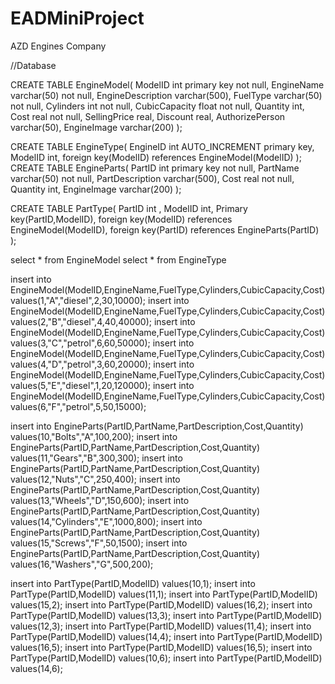 # EADMiniProject
AZD Engines Company 

//Database

CREATE TABLE EngineModel(
	ModelID int primary key not null,
	EngineName varchar(50) not null,
	EngineDescription varchar(500),
	FuelType varchar(50) not null,
	Cylinders int not null,
	CubicCapacity float not null,
	Quantity int,
	Cost real not null,
	SellingPrice real,
	Discount real,
	AuthorizePerson varchar(50),
	EngineImage varchar(200)
);

CREATE TABLE EngineType(
	EngineID int AUTO_INCREMENT primary key,
	ModelID int,
        foreign key(ModelID) references EngineModel(ModelID)
);
CREATE TABLE EngineParts(
	PartID int primary key not null,
	PartName varchar(50) not null,
	PartDescription varchar(500),
	Cost real not null,
	Quantity int,
        EngineImage varchar(200)
);

CREATE TABLE PartType(
	PartID int ,
	ModelID int,
        Primary key(PartID,ModelID),
        foreign key(ModelID) references EngineModel(ModelID),
        foreign key(PartID) references EngineParts(PartID)
);


select * from EngineModel
select * from EngineType

insert into EngineModel(ModelID,EngineName,FuelType,Cylinders,CubicCapacity,Cost) values(1,"A","diesel",2,30,10000);
insert into EngineModel(ModelID,EngineName,FuelType,Cylinders,CubicCapacity,Cost) values(2,"B","diesel",4,40,40000);
insert into EngineModel(ModelID,EngineName,FuelType,Cylinders,CubicCapacity,Cost) values(3,"C","petrol",6,60,50000);
insert into EngineModel(ModelID,EngineName,FuelType,Cylinders,CubicCapacity,Cost) values(4,"D","petrol",3,60,20000);
insert into EngineModel(ModelID,EngineName,FuelType,Cylinders,CubicCapacity,Cost) values(5,"E","diesel",1,20,120000);
insert into EngineModel(ModelID,EngineName,FuelType,Cylinders,CubicCapacity,Cost) values(6,"F","petrol",5,50,15000);



insert into EngineParts(PartID,PartName,PartDescription,Cost,Quantity) values(10,"Bolts","A",100,200);
insert into EngineParts(PartID,PartName,PartDescription,Cost,Quantity) values(11,"Gears","B",300,300);
insert into EngineParts(PartID,PartName,PartDescription,Cost,Quantity) values(12,"Nuts","C",250,400);
insert into EngineParts(PartID,PartName,PartDescription,Cost,Quantity) values(13,"Wheels","D",150,600);
insert into EngineParts(PartID,PartName,PartDescription,Cost,Quantity) values(14,"Cylinders","E",1000,800);
insert into EngineParts(PartID,PartName,PartDescription,Cost,Quantity) values(15,"Screws","F",50,1500);
insert into EngineParts(PartID,PartName,PartDescription,Cost,Quantity) values(16,"Washers","G",500,200);

insert into PartType(PartID,ModelID) values(10,1);
insert into PartType(PartID,ModelID) values(11,1);
insert into PartType(PartID,ModelID) values(15,2);
insert into PartType(PartID,ModelID) values(16,2);
insert into PartType(PartID,ModelID) values(13,3);
insert into PartType(PartID,ModelID) values(12,3);
insert into PartType(PartID,ModelID) values(11,4);
insert into PartType(PartID,ModelID) values(14,4);
insert into PartType(PartID,ModelID) values(16,5);
insert into PartType(PartID,ModelID) values(16,5);
insert into PartType(PartID,ModelID) values(10,6);
insert into PartType(PartID,ModelID) values(14,6);
